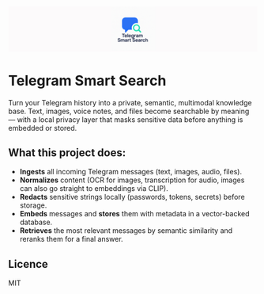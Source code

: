 ![logo](pictures/logo.png)

# Telegram Smart Search

Turn your Telegram history into a private, semantic, multimodal knowledge base. Text, images, voice notes, and files become searchable by meaning — with a local privacy layer that masks sensitive data before anything is embedded or stored.

## What this project does:
- **Ingests** all incoming Telegram messages (text, images, audio, files).
- **Normalizes** content (OCR for images, transcription for audio, images can also go straight to embeddings via CLIP).
- **Redacts** sensitive strings locally (passwords, tokens, secrets) before storage.
- **Embeds** messages and **stores** them with metadata in a vector-backed database.
- **Retrieves** the most relevant messages by semantic similarity and reranks them for a final answer.

## Licence

MIT